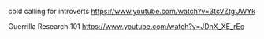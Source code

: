 

cold calling for introverts
https://www.youtube.com/watch?v=3tcVZtgUWYk

Guerrilla Research 101
https://www.youtube.com/watch?v=JDnX_XE_rEo
